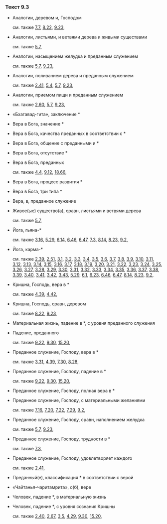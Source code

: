 ### Текст 9.3
	
- Аналогии, деревом и, Господом

	см. также  [7.7](../07/0707.md),  [8.22](../08/0822.md),  [9.23](../09/0923.md), 
	
- Аналогии, листьями, и ветвями дерева и живыми существами

	см. также  [5.7](../05/0507.md), 
	
- Аналогии, насыщением желудка и преданным служением

	см. также  [5.7](../05/0507.md),  [9.23](../09/0923.md), 
	
- Аналогии, поливанием дерева и преданным служением

	см. также  [2.41](../02/0241.md),  [5.4](../05/0504.md),  [5.7](../05/0507.md),  [9.23](../09/0923.md), 
	
- Аналогии, приемом пищи и преданным служением

	см. также  [2.60](../02/0260.md),  [5.7](../05/0507.md),  [9.23](../09/0923.md), 
	
- «Бхагавад-гита», заключение \*

	
- Вера в Бога, значение \*

	
- Вера в Бога, качества преданных в соответствии с \*

	
- Вера в Бога, общение с преданными и \*

	
- Вера в Бога, отсутствие \*

	
- Вера в Бога, преданных

	см. также  [4.4](../04/0404.md),  [9.12](../09/0912.md),  [18.66](../18/1866.md), 
	
- Вера в Бога, процесс развития \*

	
- Вера в Бога, три типа \*

	
- Вера, в, преданное служение

	
- Живое(ые) существо(а), сравн, листьями и ветвями дерева

	см. также  [5.7](../05/0507.md), 
	
- Йога, гьяна-\*

	см. также  [3.16](../03/0316.md),  [5.29](../05/0529.md),  [6.14](../06/0614.md),  [6.46](../06/0646.md),  [6.47](../06/0647.md),  [7.3](../07/0703.md),  [8.14](../08/0814.md),  [8.23](../08/0823.md),  [9.2](../09/0902.md), 
	
- Йога, карма-\*

	см. также  [2.39](../02/0239.md),  [2.51](../02/0251.md),  [3.1](../03/0301.md),  [3.2](../03/0302.md),  [3.3](../03/0303.md),  [3.4](../03/0304.md),  [3.5](../03/0305.md),  [3.6](../03/0306.md),  [3.7](../03/0307.md),  [3.8](../03/0308.md),  [3.9](../03/0309.md),  [3.10](../03/0310.md),  [3.11](../03/0311.md),  [3.12](../03/0312.md),  [3.13](../03/0313.md),  [3.14](../03/0314.md),  [3.15](../03/0315.md),  [3.16](../03/0316.md),  [3.17](../03/0317.md),  [3.18](../03/0318.md),  [3.19](../03/0319.md),  [3.20](../03/0320.md),  [3.21](../03/0321.md),  [3.22](../03/0322.md),  [3.23](../03/0323.md),  [3.24](../03/0324.md),  [3.25](../03/0325.md),  [3.26](../03/0326.md),  [3.27](../03/0327.md),  [3.28](../03/0328.md),  [3.29](../03/0329.md),  [3.30](../03/0330.md),  [3.31](../03/0331.md),  [3.32](../03/0332.md),  [3.33](../03/0333.md),  [3.34](../03/0334.md),  [3.35](../03/0335.md),  [3.36](../03/0336.md),  [3.37](../03/0337.md),  [3.38](../03/0338.md),  [3.39](../03/0339.md),  [3.40](../03/0340.md),  [3.41](../03/0341.md),  [3.42](../03/0342.md),  [3.43](../03/0343.md),  [5.29](../05/0529.md),  [6.1](../06/0601.md),  [6.23](../06/0623.md),  [6.46](../06/0646.md),  [6.47](../06/0647.md),  [8.14](../08/0814.md),  [8.23](../08/0823.md),  [9.2](../09/0902.md), 
	
- Кришна, Господь, вера в \*

	см. также  [4.39](../04/0439.md),  [4.42](../04/0442.md), 
	
- Кришна, Господь, сравн, деревом

	см. также  [8.22](../08/0822.md),  [9.23](../09/0923.md), 
	
- Материальная жизнь, падение в \*, с уровня преданного служения

	
- Падение, преданного

	см. также  [9.22](../09/0922.md),  [9.30](../09/0930.md),  [15.20](../15/1520.md), 
	
- Преданное служение, Господу, вера в \*

	см. также  [3.31](../03/0331.md),  [4.39](../04/0439.md),  [7.30](../07/0730.md),  [8.28](../08/0828.md), 
	
- Преданное служение, Господу, падение в \*

	см. также  [9.22](../09/0922.md),  [9.30](../09/0930.md),  [15.20](../15/1520.md), 
	
- Преданное служение, Господу, полная вера в \*

	
- Преданное служение, Господу, с материальными желаниями

	см. также  [7.16](../07/0716.md),  [7.20](../07/0720.md),  [7.22](../07/0722.md),  [7.29](../07/0729.md),  [9.2](../09/0902.md), 
	
- Преданное служение, Господу, сравн, наполнением желудка

	см. также  [5.7](../05/0507.md),  [9.23](../09/0923.md), 
	
- Преданное служение, Господу, трудности в \*

	см. также  [7.3](../07/0703.md), 
	
- Преданное служение, Господу, удовлетворяет каждого

	см. также  [2.41](../02/0241.md), 
	
- Преданный(е), классификация \* в соответствии с верой

	
- «Чайтанья-чаритамрита», о(б), вере

	
- Человек, падение \*, в материальную жизнь

	
- Человек, падение \*, с уровня сознания Кришны

	см. также  [2.40](../02/0240.md),  [2.67](../02/0267.md),  [3.5](../03/0305.md),  [4.29](../04/0429.md),  [9.30](../09/0930.md),  [15.20](../15/1520.md), 
